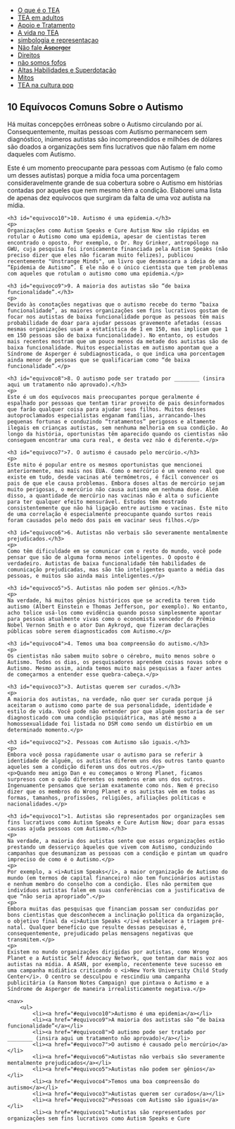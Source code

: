 <html lang="pt-BR">
<head>
    <meta charset="UTF-8">
    <title>10 Equívocos Comuns Sobre o Autismo</title>
</head>
<body>
<div class="navbar">
  <div class="navbar-inner">
      <ul class="nav">
      <li><a href= "/pages/autismo/autismo.html">O que é o TEA</a></li>
      <li><a href= "/pages/autismo/teadultos.html">TEA em adultos</a></li>
      <li><a href= "/pages/autismo/apoioetratamento.html">Apoio e Tratamento</a></li>
        <li><a href= "/pages/autismo/vidanotea.html">A vida no TEA</a></li>
        <li><a href= "/pages/autismo/identificadao.html">simbologia e representaçao</a></li>
        <li><a href= "/pages/autismo/Asperger.html">Não fale <del>Asperger</del></a></li>
        <li><a href= "/pages/autismo/direitos.html">Direitos</a></li>
        <li><a href= "/pages/autismo/fofos.html">não somos fofos</a></li>
        <li><a href= "/pages/autismo/habilidades.html">Altas Habilidades e Superdotação</a></li>
        <li><a href= "/pages/autismo/mitos.html">Mitos</a></li>
          <li><a href= "/pages/autismo/namidia.html">TEA na cultura pop</a></li>
      </ul>
  </div>
</div>
<p>
<p>
    <h2>10 Equívocos Comuns Sobre o Autismo</h2>
    <p>
    Há muitas concepções errôneas sobre o Autismo circulando por aí. Consequentemente, muitas pessoas com Autismo permanecem sem diagnóstico, inúmeros autistas são incompreendidos e milhões de dólares são doados a organizações sem fins lucrativos que não falam em nome daqueles com Autismo.</p>
    <p>Este é um momento preocupante para pessoas com Autismo (e falo como um desses autistas) porque a mídia foca uma porcentagem consideravelmente grande de sua cobertura sobre o Autismo em histórias contadas por aqueles que nem mesmo têm a condição. Elaborei uma lista de apenas dez equívocos que surgiram da falta de uma voz autista na mídia.</p>

    <h3 id="equivoco10">10. Autismo é uma epidemia.</h3>
    <p>
    Organizações como Autism Speaks e Cure Autism Now são rápidas em rotular o Autismo como uma epidemia, apesar de cientistas terem encontrado o oposto. Por exemplo, o Dr. Roy Grinker, antropólogo na GWU, cuja pesquisa foi ironicamente financiada pela Autism Speaks (não preciso dizer que eles não ficaram muito felizes), publicou recentemente "Unstrange Minds", um livro que desmascara a ideia de uma “Epidemia de Autismo”. E ele não é o único cientista que tem problemas com aqueles que rotulam o autismo como uma epidemia.</p>

    <h3 id="equivoco9">9. A maioria dos autistas são “de baixa funcionalidade”.</h3>
    <p>
    Devido às conotações negativas que o autismo recebe do termo “baixa funcionalidade”, as maiores organizações sem fins lucrativos gostam de focar nos autistas de baixa funcionalidade porque as pessoas têm mais probabilidade de doar para ajudar pessoas gravemente afetadas (essas mesmas organizações usam a estatística de 1 em 150, mas implicam que 1 em 150 pessoas são de baixa funcionalidade). No entanto, os estudos mais recentes mostram que um pouco menos da metade dos autistas são de baixa funcionalidade. Muitos especialistas em autismo apontam que a Síndrome de Asperger é subdiagnosticada, o que indica uma porcentagem ainda menor de pessoas que se qualificariam como “de baixa funcionalidade”.</p>

    <h3 id="equivoco8">8. O autismo pode ser tratado por ________ (insira aqui um tratamento não aprovado).</h3>
    <p>
    Este é um dos equívocos mais preocupantes porque geralmente é espalhado por pessoas que tentam tirar proveito de pais desinformados que farão qualquer coisa para ajudar seus filhos. Muitos desses autoproclamados especialistas enganam famílias, arrancando-lhes pequenas fortunas e conduzindo “tratamentos” perigosos e altamente ilegais em crianças autistas, sem nenhuma melhoria em sua condição. Ao longo da história, oportunistas têm aparecido quando os cientistas não conseguem encontrar uma cura real, e desta vez não é diferente.</p>

    <h3 id="equivoco7">7. O autismo é causado pelo mercúrio.</h3>
    <p>
    Este mito é popular entre os mesmos oportunistas que mencionei anteriormente, mas mais nos EUA. Como o mercúrio é um veneno real que existe em tudo, desde vacinas até termômetros, é fácil convencer os pais de que ele causa problemas. Embora doses altas de mercúrio sejam muito perigosas, o mercúrio não causa autismo em nenhuma dose. Além disso, a quantidade de mercúrio nas vacinas não é alta o suficiente para ter qualquer efeito mensurável. Estudos têm mostrado consistentemente que não há ligação entre autismo e vacinas. Este mito de uma correlação é especialmente preocupante quando surtos reais foram causados pelo medo dos pais em vacinar seus filhos.</p>

    <h3 id="equivoco6">6. Autistas não verbais são severamente mentalmente prejudicados.</h3>
    <p>
    Como têm dificuldade em se comunicar com o resto do mundo, você pode pensar que são de alguma forma menos inteligentes. O oposto é verdadeiro. Autistas de baixa funcionalidade têm habilidades de comunicação prejudicadas, mas são tão inteligentes quanto a média das pessoas, e muitos são ainda mais inteligentes.</p>

    <h3 id="equivoco5">5. Autistas não podem ser gênios.</h3>
    <p>
    Na verdade, há muitos gênios históricos que se acredita terem tido autismo (Albert Einstein e Thomas Jefferson, por exemplo). No entanto, acho tolice usá-los como evidência quando posso simplesmente apontar para pessoas atualmente vivas como o economista vencedor do Prêmio Nobel Vernon Smith e o ator Dan Aykroyd, que fizeram declarações públicas sobre serem diagnosticados com Autismo.</p>

    <h3 id="equivoco4">4. Temos uma boa compreensão do autismo.</h3>
    <p>
    Os cientistas não sabem muito sobre o cérebro, muito menos sobre o Autismo. Todos os dias, os pesquisadores aprendem coisas novas sobre o Autismo. Mesmo assim, ainda temos muito mais pesquisas a fazer antes de começarmos a entender esse quebra-cabeça.</p>

    <h3 id="equivoco3">3. Autistas querem ser curados.</h3>
    <p>
    A maioria dos autistas, na verdade, não quer ser curada porque já aceitaram o autismo como parte de sua personalidade, identidade e estilo de vida. Você pode não entender por que alguém gostaria de ser diagnosticado com uma condição psiquiátrica, mas até mesmo a homossexualidade foi listada no DSM como sendo um distúrbio em um determinado momento.</p>

    <h3 id="equivoco2">2. Pessoas com Autismo são iguais.</h3>
    <p>
    Embora você possa rapidamente usar o autismo para se referir à identidade de alguém, os autistas diferem uns dos outros tanto quanto aqueles sem a condição diferem uns dos outros.</p>
    <p>Quando meu amigo Dan e eu começamos o Wrong Planet, ficamos surpresos com o quão diferentes os membros eram uns dos outros. Ingenuamente pensamos que seriam exatamente como nós. Nem é preciso dizer que os membros do Wrong Planet e os autistas vêm em todas as formas, tamanhos, profissões, religiões, afiliações políticas e nacionalidades.</p>

    <h3 id="equivoco1">1. Autistas são representados por organizações sem fins lucrativos como Autism Speaks e Cure Autism Now; doar para essas causas ajuda pessoas com Autismo.</h3>
    <p>
    Na verdade, a maioria dos autistas sente que essas organizações estão prestando um desserviço àqueles que vivem com Autismo, conduzindo campanhas que desumanizam as pessoas com a condição e pintam um quadro impreciso de como é o Autismo.</p>
    <p>
    Por exemplo, a <i>Autism Speaks</i>, a maior organização de Autismo do mundo (em termos de capital financeiro) não tem funcionários autistas e nenhum membro do conselho com a condição. Eles não permitem que indivíduos autistas falem em suas conferências com a justificativa de que “não seria apropriado”.</p>
    <p>
    Embora muitas das pesquisas que financiam possam ser conduzidas por bons cientistas que desconhecem a inclinação política da organização, o objetivo final da <i>Autism Speaks </i>é estabelecer a triagem pré-natal. Qualquer benefício que resulte dessas pesquisas é, consequentemente, prejudicado pelas mensagens negativas que transmitem.</p>
    <p>
    Existem no mundo organizações dirigidas por autistas, como Wrong Planet e a Autistic Self Advocacy Network, que tentam dar mais voz aos autistas na mídia. A ASAN, por exemplo, recentemente teve sucesso em uma campanha midiática criticando o <i>New York University Child Study Center</i>. O centro se desculpou e rescindiu uma campanha publicitária (a Ransom Notes Campaign) que pintava o Autismo e a Síndrome de Asperger de maneira irrealisticamente negativa.</p>

    <nav>
        <ul>
            <li><a href="#equivoco10">Autismo é uma epidemia</a></li>
            <li><a href="#equivoco9">A maioria dos autistas são “de baixa funcionalidade”</a></li>
            <li><a href="#equivoco8">O autismo pode ser tratado por ________ (insira aqui um tratamento não aprovado)</a></li>
            <li><a href="#equivoco7">O autismo é causado pelo mercúrio</a></li>
            <li><a href="#equivoco6">Autistas não verbais são severamente mentalmente prejudicados</a></li>
            <li><a href="#equivoco5">Autistas não podem ser gênios</a></li>
            <li><a href="#equivoco4">Temos uma boa compreensão do autismo</a></li>
            <li><a href="#equivoco3">Autistas querem ser curados</a></li>
            <li><a href="#equivoco2">Pessoas com Autismo são iguais</a></li>
            <li><a href="#equivoco1">Autistas são representados por organizações sem fins lucrativos como Autism Speaks e Cure
